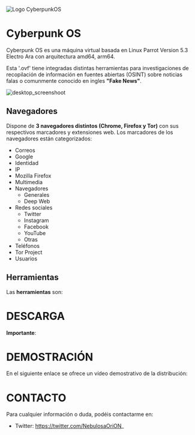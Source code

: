 ![Logo CyberpunkOS](https://github.com/cyberpunkOS/CyberPunkOS/assets/76630368/a9660b97-be5f-45b1-8ed5-7468813b009c)



# **Cyberpunk OS**

Cyberpunk OS es una máquina virtual basada en Linux Parrot Version 5.3 Electro Ara con arquitectura amd64, arm64.

Esta '.ovf' tiene integradas distintas herramientas para investigaciones de recopilación de información en fuentes abiertas (OSINT) sobre noticias falas o comunmente conocido en ingles **"Fake News"**.

![desktop_screenshoot](https://github.com/cyberpunkOS/CyberPunkOS/assets/76630368/be945696-be9d-4be9-a2e6-0fb180dabe17)


## Navegadores

Dispone de **3 navegadores distintos (Chrome, Firefox y Tor)** con sus respectivos marcadores y extensiones web. Los marcadores de los navegadores están categorizados: 
- Correos
- Google
- Identidad
- IP
- Mozilla Firefox
- Multimedia
- Navegadores
  -	Generales
  - Deep Web
- Redes sociales
  - Twitter
  -	Instagram
  -	Facebook
  -	YouTube 
  -	Otras
- Teléfonos
- Tor Project
- Usuarios


## Herramientas




Las **herramientas** son:
	   
     


# DESCARGA

**Importante**:




# DEMOSTRACIÓN

En el siguiente enlace se ofrece un vídeo demostrativo de la distribución:







# CONTACTO

Para cualquier información o duda, podéis contactarme en:
- Twitter: https://twitter.com/NebulosaOriON_

